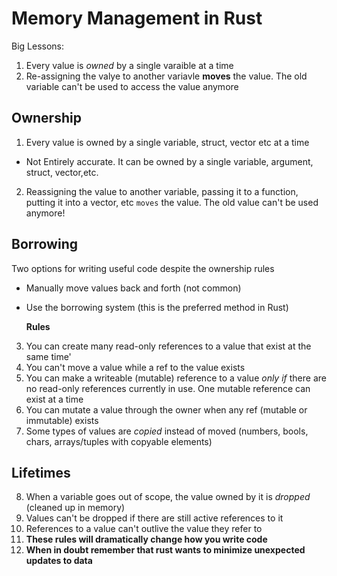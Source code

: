# Memory Management in Rust

Big Lessons:

1. Every value is _owned_ by a single varaible at a time
2. Re-assigning the valye to another variavle **moves** the value. The old variable can't be used to access the value anymore

## Ownership

1. Every value is owned by a single variable, struct, vector etc at a time

- Not Entirely accurate. It can be owned by a single variable, argument, struct, vector,etc.

2. Reassigning the value to another variable, passing it to a function, putting it into a vector, etc `moves` the value. The old value can't be used anymore!

## Borrowing

Two options for writing useful code despite the ownership rules

- Manually move values back and forth (not common)
- Use the borrowing system (this is the preferred method in Rust)

  **Rules**

3. You can create many read-only references to a value that exist at the same time'
4. You can't move a value while a ref to the value exists
5. You can make a writeable (mutable) reference to a value _only if_ there are no read-only references currently in use. One mutable reference can exist at a time
6. You can mutate a value through the owner when any ref (mutable or immutable) exists
7. Some types of values are _copied_ instead of moved (numbers, bools, chars, arrays/tuples with copyable elements)

## Lifetimes

8. When a variable goes out of scope, the value owned by it is _dropped_ (cleaned up in memory)
9. Values can't be dropped if there are still active references to it
10. References to a value can't outlive the value they refer to
11. **These rules will dramatically change how you write code**
12. **When in doubt remember that rust wants to minimize unexpected updates to data**

<!-- Wrti -->
